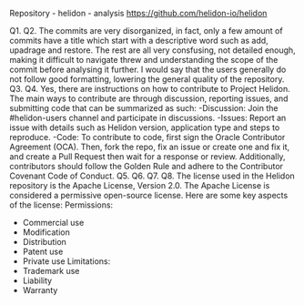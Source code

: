 Repository - helidon - analysis
https://github.com/helidon-io/helidon

Q1.
Q2. The commits are very disorganized, in fact, only a few amount of commits have a title which start with a descriptive word such as add, upadrage and restore. The rest are all very consfusing, not detailed enough, making it difficult to navigate threw and understanding the scope of the commit before analysing it further. I would say that the users generally do not follow good formatting, lowering the general quality of the repository.
Q3.
Q4. Yes, there are instructions on how to contribute to Project Helidon. The main ways to contribute are through discussion, reporting issues, and submitting code that can be summarized as such:
-Discussion: Join the #helidon-users channel and participate in discussions.
-Issues: Report an issue with details such as Helidon version, application type and steps to reproduce.
-Code: To contribute to code, first sign the Oracle Contributor Agreement (OCA). Then, fork the repo, fix an issue or create one and fix it, and create a Pull Request then wait for a response or review.
Additionally, contributors should follow the Golden Rule and adhere to the Contributor Covenant Code of Conduct.
Q5.
Q6.
Q7.
Q8. The license used in the Helidon repository is the Apache License, Version 2.0. The Apache License is considered a permissive open-source license. Here are some key aspects of the license:
 Permissions: 
 - Commercial use
 - Modification
 - Distribution
 - Patent use
 - Private use
 Limitations:
 - Trademark use
 - Liability
 - Warranty
